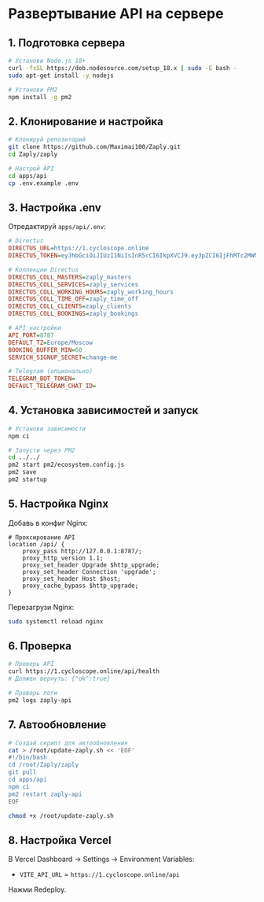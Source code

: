 # Развертывание API на сервере

## 1. Подготовка сервера

```bash
# Установи Node.js 18+
curl -fsSL https://deb.nodesource.com/setup_18.x | sudo -E bash -
sudo apt-get install -y nodejs

# Установи PM2
npm install -g pm2
```

## 2. Клонирование и настройка

```bash
# Клонируй репозиторий
git clone https://github.com/Maximai100/Zaply.git
cd Zaply/zaply

# Настрой API
cd apps/api
cp .env.example .env
```

## 3. Настройка .env

Отредактируй `apps/api/.env`:

```ini
# Directus
DIRECTUS_URL=https://1.cycloscope.online
DIRECTUS_TOKEN=eyJhbGciOiJIUzI1NiIsInR5cCI6IkpXVCJ9.eyJpZCI6IjFhMTc2MWNkLWNlZjktNGE1ZC05OTcxLTU1MzhmNzU3NDM0OCIsInJvbGU6ImVhNjI0NzcwLTlkMjAtNDU2My05ODkzLTYwMDZlNGE3NmNmYSIsImFwcF9hY2Nlc3MiOnRydWUsImFkbWluX2FjY2VzcyI6dHJ1ZSwiaWF0IjoxNzU0NDAxMDcyLCJleHAiOjE4MTc0NzMwNzIsImlzcyI6ImRpcmVjdHVzIn0.vJk2OE7gYRe5cYyhHcu5UwOdRqJdn2cRpuYzsAGTHI0

# Коллекции Directus
DIRECTUS_COLL_MASTERS=zaply_masters
DIRECTUS_COLL_SERVICES=zaply_services
DIRECTUS_COLL_WORKING_HOURS=zaply_working_hours
DIRECTUS_COLL_TIME_OFF=zaply_time_off
DIRECTUS_COLL_CLIENTS=zaply_clients
DIRECTUS_COLL_BOOKINGS=zaply_bookings

# API настройки
API_PORT=8787
DEFAULT_TZ=Europe/Moscow
BOOKING_BUFFER_MIN=60
SERVICH_SIGNUP_SECRET=change-me

# Telegram (опционально)
TELEGRAM_BOT_TOKEN=
DEFAULT_TELEGRAM_CHAT_ID=
```

## 4. Установка зависимостей и запуск

```bash
# Установи зависимости
npm ci

# Запусти через PM2
cd ../../
pm2 start pm2/ecosystem.config.js
pm2 save
pm2 startup
```

## 5. Настройка Nginx

Добавь в конфиг Nginx:

```nginx
# Проксирование API
location /api/ {
    proxy_pass http://127.0.0.1:8787/;
    proxy_http_version 1.1;
    proxy_set_header Upgrade $http_upgrade;
    proxy_set_header Connection 'upgrade';
    proxy_set_header Host $host;
    proxy_cache_bypass $http_upgrade;
}
```

Перезагрузи Nginx:
```bash
sudo systemctl reload nginx
```

## 6. Проверка

```bash
# Проверь API
curl https://1.cycloscope.online/api/health
# Должен вернуть: {"ok":true}

# Проверь логи
pm2 logs zaply-api
```

## 7. Автообновление

```bash
# Создай скрипт для автообновления
cat > /root/update-zaply.sh << 'EOF'
#!/bin/bash
cd /root/Zaply/zaply
git pull
cd apps/api
npm ci
pm2 restart zaply-api
EOF

chmod +x /root/update-zaply.sh
```

## 8. Настройка Vercel

В Vercel Dashboard → Settings → Environment Variables:
- `VITE_API_URL` = `https://1.cycloscope.online/api`

Нажми Redeploy.
